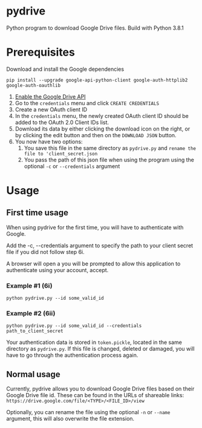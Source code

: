 # pydrive
Python program to download Google Drive files. Build with Python 3.8.1

# Prerequisites
Download and install the Google dependencies

`pip install --upgrade google-api-python-client google-auth-httplib2 google-auth-oauthlib`

1. [Enable the Google Drive API](https://developers.google.com/drive/api/v3/enable-drive-api)
2. Go to the `credentials` menu and click `CREATE CREDENTIALS`
3. Create a new OAuth client ID
4. In the `credentials` menu, the newly created OAuth client ID should be added to the OAuth 2.0 Client IDs list.
5. Download its data by either clicking the download icon on the right, or by clicking the edit button and then on the `DOWNLOAD JSON` button.
6. You now have two options:
    1. You save this file in the same directory as `pydrive.py` and `rename the file to 'client_secret.json`
    2. You pass the path of this json file when using the program using the optional `-c` or `--credentials` argument
    
# Usage
## First time usage
When using pydrive for the first time, you will have to authenticate with Google.

Add the -c, --credentials argument to specify the path to your client secret file if you did not follow step 6i.

A browser will open a you will be prompted to allow this application to authenticate using your account, accept.

### Example #1 (6i)
`python pydrive.py --id some_valid_id`

### Example #2 (6ii)
`python pydrive.py --id some_valid_id --credentials path_to_client_secret`

Your authentication data is stored in `token.pickle`, located in the same directory as `pydrive.py`. If this file is changed, deleted or damaged, you will have to go through the authentication process again.

## Normal usage
Currently, pydrive allows you to download Google Drive files based on their Google Drive file id. These can be found in the URLs of shareable links: `https://drive.google.com/file/<TYPE>/<FILE_ID>/view`

Optionally, you can rename the file using the optional `-n` or `--name` argument, this will also overwrite the file extension.
